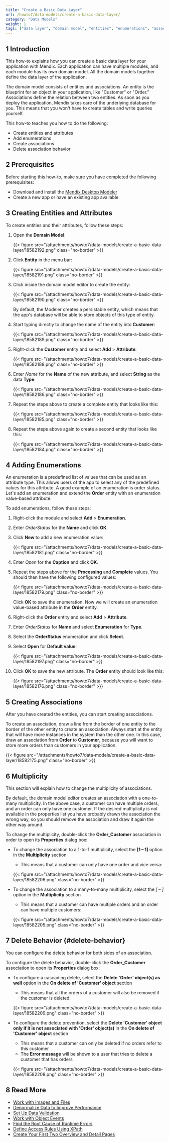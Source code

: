 ```yaml
---
title: "Create a Basic Data Layer"
url: /howto7/data-models/create-a-basic-data-layer/
category: "Data Models"
weight: 1
tags: ["data layer", "domain model", "entities", "enumerations", "associations"]
---
```


## 1 Introduction

This how-to explains how you can create a basic data layer for your application with Mendix. Each application can have multiple modules, and each module has its own domain model. All the domain models together define the data layer of the application. 

The domain model consists of entities and associations. An entity is the blueprint for an object in your application, like "Customer" or "Order." Associations define the relation between two entities. As soon as you deploy the application, Mendix takes care of the underlying database for you. This means that you won't have to create tables and write queries yourself.

This how-to teaches you how to do the following:

* Create entities and attributes
* Add enumerations
* Create associations
* Delete association behavior

## 2 Prerequisites

Before starting this how-to, make sure you have completed the following prerequisites:

* Download and install the [Mendix Desktop Modeler](https://marketplace.mendix.com/link/studiopro/)
* Create a new app or have an existing app available

## 3 Creating Entities and Attributes

To create entities and their attributes, follow these steps:

1. Open the **Domain Model**:

    {{< figure src="/attachments/howto7/data-models/create-a-basic-data-layer/18582192.png" class="no-border" >}}

2. Click **Entity** in the menu bar:

    {{< figure src="/attachments/howto7/data-models/create-a-basic-data-layer/18582191.png" class="no-border" >}} 

3. Click inside the domain model editor to create the entity:

    {{< figure src="/attachments/howto7/data-models/create-a-basic-data-layer/18582190.png" class="no-border" >}} 

    By default, the Modeler creates a persistable entity, which means that the app's database will be able to store objects of this type of entity.
4. Start typing directly to change the name of the entity into **Customer**:

    {{< figure src="/attachments/howto7/data-models/create-a-basic-data-layer/18582189.png" class="no-border" >}}

5. Right-click the **Customer** entity and select **Add** > **Attribute**:

    {{< figure src="/attachments/howto7/data-models/create-a-basic-data-layer/18582188.png" class="no-border" >}}

6. Enter *Name* for the **Name** of the new attribute, and select **String** as the data **Type**:

    {{< figure src="/attachments/howto7/data-models/create-a-basic-data-layer/18582186.png" class="no-border" >}}

7. Repeat the steps above to create a complete entity that looks like this:

    {{< figure src="/attachments/howto7/data-models/create-a-basic-data-layer/18582185.png" class="no-border" >}}

8. Repeat the steps above again to create a second entity that looks like this:

    {{< figure src="/attachments/howto7/data-models/create-a-basic-data-layer/18582184.png" class="no-border" >}}

## 4 Adding Enumerations

An enumeration is a predefined list of values that can be used as an attribute type. This allows users of the app to select any of the predefined values for this attribute. A good example of an enumeration is order status. Let's add an enumeration and extend the **Order** entity with an enumeration value-based attribute.

To add enumerations, follow these steps:

1. Right-click the module and select **Add** > **Enumeration**.
2. Enter *OrderStatus* for the **Name** and click **OK**.
3. Click **New** to add a new enumeration value:

    {{< figure src="/attachments/howto7/data-models/create-a-basic-data-layer/18582181.png" class="no-border" >}}

4. Enter *Open* for the **Caption** and click **OK**.
5. Repeat the steps above for the **Processing** and **Complete** values. You should then have the following configured values:

    {{< figure src="/attachments/howto7/data-models/create-a-basic-data-layer/18582179.png" class="no-border" >}}

    Click **OK** to save the enumeration. Now we will create an enumeration value-based attribute in the **Order** entity.
6. Right-click the **Order** entity and select **Add** > **Attribute**.
7. Enter *OrderStatus* for **Name** and select **Enumeration** for **Type**.
8. Select the **OrderStatus** enumeration and click **Select**.
9. Select **Open** for **Default value**:

    {{< figure src="/attachments/howto7/data-models/create-a-basic-data-layer/18582197.png" class="no-border" >}}

10. Click **OK** to save the new attribute. The **Order** entity should look like this:

    {{< figure src="/attachments/howto7/data-models/create-a-basic-data-layer/18582176.png" class="no-border" >}}

## 5 Creating Associations

After you have created the entities, you can start creating associations.

To create an association, draw a line from the border of one entity to the border of the other entity to create an association. Always start at the entity that will have more instances in the system than the other one. In this case, draw an association from **Order** to **Customer**, because you will want to store more orders than customers in your application.

{{< figure src="/attachments/howto7/data-models/create-a-basic-data-layer/18582175.png" class="no-border" >}}

## 6 Multiplicity

This section will explain how to change the multiplicity of associations. 

By default, the domain model editor creates an association with a one-to-many multiplicity. In the above case, a customer can have multiple orders, and an order can only have one customer. If the desired multiplicity is not available in the properties list you have probably drawn the association the wrong way, so you should remove the association and draw it again the other way around.

To change the multiplicity, double-click the **Order_Customer** association in order to open its **Properties** dialog box:

* To change the association to a 1-to-1 multiplicity, select the **[1 – 1]** option in the **Multiplicity** section
    * This means that a customer can only have one order and vice versa:

    {{< figure src="/attachments/howto7/data-models/create-a-basic-data-layer/18582206.png" class="no-border" >}}

* To change the association to a many-to-many multiplicity, select the **[* – *]** option in the **Multiplicity** section

    * This means that a customer can have multiple orders and an order can have multiple customers:

    {{< figure src="/attachments/howto7/data-models/create-a-basic-data-layer/18582205.png" class="no-border" >}}

## 7 Delete Behavior {#delete-behavior}

You can configure the delete behavior for both sides of an association.

To configure the delete behavior, double-click the **Order_Customer** association to open its **Properties** dialog box:

* To configure a cascading delete, select the **Delete 'Order' object(s) as well** option in the **On delete of 'Customer' object** section
    * This means that all the orders of a customer will also be removed if the customer is deleted:

    {{< figure src="/attachments/howto7/data-models/create-a-basic-data-layer/18582209.png" class="no-border" >}}

* To configure the delete prevention, select the **Delete 'Customer' object only if it is not associated with 'Order' object(s)** in the **On delete of 'Customer' object** section
    * This means that a customer can only be deleted if no orders refer to this customer
    * The **Error message** will be shown to a user that tries to delete a customer that has orders

    {{< figure src="/attachments/howto7/data-models/create-a-basic-data-layer/18582208.png" class="no-border" >}}

## 8 Read More

* [Work with Images and Files](/howto7/data-models/working-with-images-and-files/)
* [Denormalize Data to Improve Performance](/howto7/data-models/denormalize-data-to-improve-performance/)
* [Set Up Data Validation](/howto7/data-models/setting-up-data-validation/)
* [Work with Object Events](/howto7/data-models/working-with-object-events/)
* [Find the Root Cause of Runtime Errors](/howto7/monitoring-troubleshooting/finding-the-root-cause-of-runtime-errors/)
* [Define Access Rules Using XPath](/howto7/logic-business-rules/define-access-rules-using-xpath/)
* [Create Your First Two Overview and Detail Pages](/howto7/front-end/create-your-first-two-overview-and-detail-pages/)

